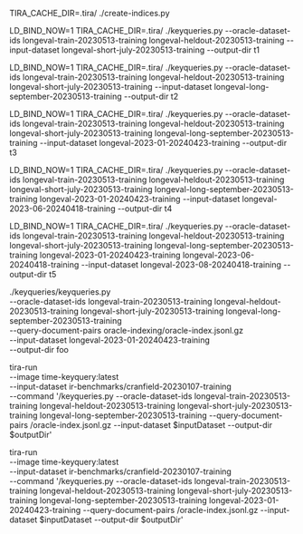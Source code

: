 TIRA_CACHE_DIR=.tira/ ./create-indices.py


LD_BIND_NOW=1 TIRA_CACHE_DIR=.tira/ ./keyqueries.py --oracle-dataset-ids longeval-train-20230513-training longeval-heldout-20230513-training --input-dataset longeval-short-july-20230513-training --output-dir t1

LD_BIND_NOW=1 TIRA_CACHE_DIR=.tira/ ./keyqueries.py --oracle-dataset-ids longeval-train-20230513-training longeval-heldout-20230513-training longeval-short-july-20230513-training --input-dataset longeval-long-september-20230513-training --output-dir t2

LD_BIND_NOW=1 TIRA_CACHE_DIR=.tira/ ./keyqueries.py --oracle-dataset-ids longeval-train-20230513-training longeval-heldout-20230513-training longeval-short-july-20230513-training longeval-long-september-20230513-training --input-dataset longeval-2023-01-20240423-training --output-dir t3

LD_BIND_NOW=1 TIRA_CACHE_DIR=.tira/ ./keyqueries.py --oracle-dataset-ids longeval-train-20230513-training longeval-heldout-20230513-training longeval-short-july-20230513-training longeval-long-september-20230513-training longeval-2023-01-20240423-training --input-dataset longeval-2023-06-20240418-training --output-dir t4

LD_BIND_NOW=1 TIRA_CACHE_DIR=.tira/ ./keyqueries.py --oracle-dataset-ids longeval-train-20230513-training longeval-heldout-20230513-training longeval-short-july-20230513-training longeval-long-september-20230513-training longeval-2023-01-20240423-training longeval-2023-06-20240418-training --input-dataset longeval-2023-08-20240418-training --output-dir t5




./keyqueries/keyqueries.py \
    --oracle-dataset-ids longeval-train-20230513-training longeval-heldout-20230513-training longeval-short-july-20230513-training longeval-long-september-20230513-training \
    --query-document-pairs oracle-indexing/oracle-index.jsonl.gz \
    --input-dataset longeval-2023-01-20240423-training \
    --output-dir foo

tira-run \
    --image time-keyquery:latest \
    --input-dataset ir-benchmarks/cranfield-20230107-training \
    --command '/keyqueries.py --oracle-dataset-ids longeval-train-20230513-training longeval-heldout-20230513-training longeval-short-july-20230513-training longeval-long-september-20230513-training  --query-document-pairs /oracle-index.jsonl.gz --input-dataset $inputDataset --output-dir $outputDir'

tira-run \
    --image time-keyquery:latest \
    --input-dataset ir-benchmarks/cranfield-20230107-training \
    --command '/keyqueries.py --oracle-dataset-ids longeval-train-20230513-training longeval-heldout-20230513-training longeval-short-july-20230513-training longeval-long-september-20230513-training longeval-2023-01-20240423-training --query-document-pairs /oracle-index.jsonl.gz --input-dataset $inputDataset --output-dir $outputDir'
